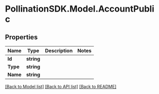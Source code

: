 
# PollinationSDK.Model.AccountPublic

## Properties

Name | Type | Description | Notes
------------ | ------------- | ------------- | -------------
**Id** | **string** |  | 
**Type** | **string** |  | 
**Name** | **string** |  | 

[[Back to Model list]](../README.md#documentation-for-models)
[[Back to API list]](../README.md#documentation-for-api-endpoints)
[[Back to README]](../README.md)

